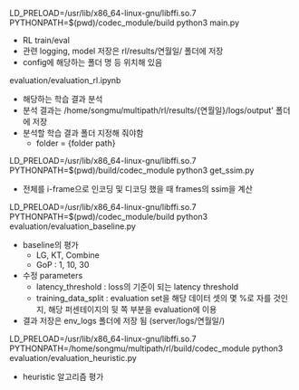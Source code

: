 LD_PRELOAD=/usr/lib/x86_64-linux-gnu/libffi.so.7 PYTHONPATH=$(pwd)/codec_module/build python3 main.py
- RL train/eval
- 관련 logging, model 저장은 rl/results/연월일/ 폴더에 저장
- config에 해당하는 폴더 명 등 위치해 있음

evaluation/evaluation_rl.ipynb
- 해당하는 학습 결과 분석
- 분석 결과는 /home/songmu/multipath/rl/results/{연월일}/logs/output' 폴더에 저장
- 분석할 학습 결과 폴더 지정해 줘야함
    - folder = {folder path}

LD_PRELOAD=/usr/lib/x86_64-linux-gnu/libffi.so.7 PYTHONPATH=$(pwd)/build/codec_module python3 get_ssim.py
- 전체를 i-frame으로 인코딩 및 디코딩 했을 때 frames의 ssim을 계산

LD_PRELOAD=/usr/lib/x86_64-linux-gnu/libffi.so.7 PYTHONPATH=$(pwd)/codec_module/build python3 evaluation/evaluation_baseline.py
- baseline의 평가
    - LG, KT, Combine
    - GoP : 1, 10, 30
- 수정 parameters
    - latency_threshold : loss의 기준이 되는 latency threshold
    - training_data_split : evaluation set을 해당 데이터 셋의 몇 %로 자를 것인지, 해당 퍼센테이지의 뒷 쪽 부분을 evaluation에 이용
- 결과 저장은 env_logs 폴더에 저장 됨 (server/logs/연월일/)

LD_PRELOAD=/usr/lib/x86_64-linux-gnu/libffi.so.7 PYTHONPATH=/home/songmu/multipath/rl/build/codec_module python3 evaluation/evaluation_heuristic.py
- heuristic 알고리즘 평가